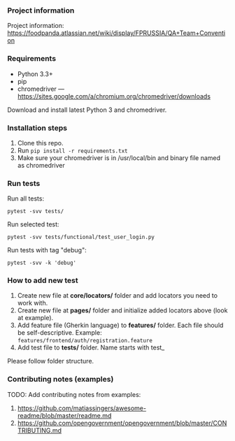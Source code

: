 ### Project information

Project information: https://foodpanda.atlassian.net/wiki/display/FPRUSSIA/QA+Team+Convention

### Requirements

* Python 3.3+
* pip
* chromedriver — https://sites.google.com/a/chromium.org/chromedriver/downloads

Download and install latest Python 3 and chromedriver.

### Installation steps

1. Clone this repo.
2. Run `pip install -r requirements.txt`
3. Make sure your chromedriver is in /usr/local/bin and binary file named as chromedriver

### Run tests

Run all tests:
```
pytest -svv tests/
```

Run selected test:
```
pytest -svv tests/functional/test_user_login.py
```

Run tests with tag "debug":
```
pytest -svv -k 'debug'
```

### How to add new test

1. Create new file at **core/locators/** folder and add locators you need to work with.
2. Create new file at **pages/** folder and initialize added locators above (look at example).
3. Add feature file (Gherkin language) to **features/** folder. Each file should be self-descriptive. Example: `features/frontend/auth/registration.feature`
4. Add test file to **tests/** folder. Name starts with test_

Please follow folder structure.

### Contributing notes (examples)

TODO: Add contributing notes from examples:

1. https://github.com/matiassingers/awesome-readme/blob/master/readme.md
2. https://github.com/opengovernment/opengovernment/blob/master/CONTRIBUTING.md
